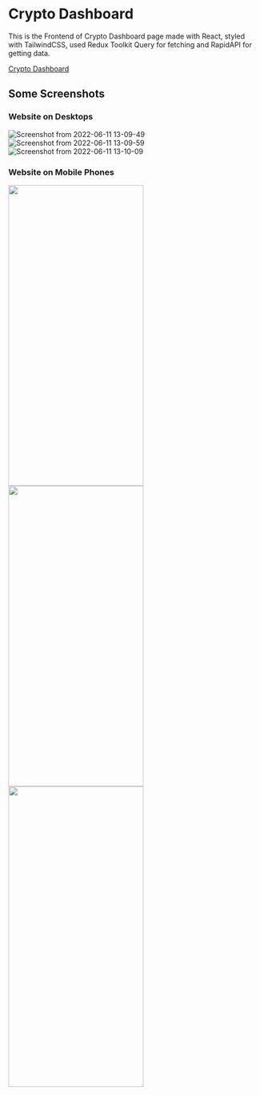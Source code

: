 # Crypto Dashboard

This is the Frontend of Crypto Dashboard page made with React, styled with TailwindCSS, used Redux Toolkit Query for fetching and RapidAPI for getting data.
<div>
<a href="https://crypto-dashboard-5df35.web.app/">Crypto Dashboard</a>
</div>

## Some Screenshots
### Website on Desktops
![Screenshot from 2022-06-11 13-09-49](https://user-images.githubusercontent.com/72189840/173178685-a600daf4-769c-4117-b957-4316aa6c3547.png)
![Screenshot from 2022-06-11 13-09-59](https://user-images.githubusercontent.com/72189840/173178688-7a703f26-507f-4c71-ab89-e76f9d261da9.png)
![Screenshot from 2022-06-11 13-10-09](https://user-images.githubusercontent.com/72189840/173178691-603805b1-e80d-4790-9ea1-b3db8b9ac3cb.png)

### Website on Mobile Phones
<p>
  <img src="https://user-images.githubusercontent.com/72189840/173178700-bc3fcc55-b9b6-45a3-b4e8-7da383236c90.png" width="270" height="600"/>
  <img src="https://user-images.githubusercontent.com/72189840/173178703-b91a51f1-ce31-4dfc-95d4-cb7460c925bf.png" width="270" height="600"/>
  <img src="https://user-images.githubusercontent.com/72189840/173178704-3c661666-b511-4dc6-8f14-069fbd88598e.png" width="270" height="600"/>
</p>
